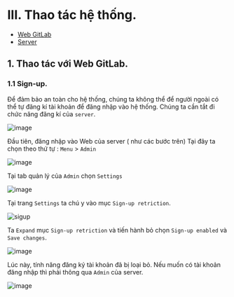   # III. Thao tác hệ thống. 
   - [Web GitLab](#web)
   - [Server](https://github.com/TNtruong99/GitLab/blob/main/docs/ttht_sv.md) 
  ## <a name=web></a> 1. Thao tác với Web GitLab.
  ### 1.1 Sign-up.
  Để đảm bảo an toàn cho hệ thống, chúng ta không thể để người ngoài có thể tự đăng kí tài khoản để đăng nhập vào hệ thống.
  Chúng ta cần tắt đi chức năng đăng kí của `server`.
  
  ![image](https://user-images.githubusercontent.com/80932769/136938005-70980e9e-73fb-4081-9d7c-474cb7ca3332.png)
  
  Đầu tiên, đăng nhập vào Web của server ( như các bước trên)
  Tại đây ta chọn theo thứ tự : `Menu` > `Admin`
  
  ![image](https://user-images.githubusercontent.com/80932769/136938343-0e5532d8-ecb2-4459-a932-c64d62bc7a24.png)
  
  Tại tab quản lý của `Admin` chọn `Settings`
  
  ![image](https://user-images.githubusercontent.com/80932769/136938533-8b304311-6a2b-474f-a6b0-7277ba357cfc.png)
  
  Tại trang `Settings` ta chú y vào mục `Sign-up retriction`.
  
  ![sigup](https://user-images.githubusercontent.com/80932769/136938753-5da9b38a-3d80-4a2e-b1aa-65d830478438.png)
  
  
  Ta `Expand` mục `Sign-up retriction` và tiến hành bỏ chọn `Sign-up enabled` và `Save changes`.
  
  ![image](https://user-images.githubusercontent.com/80932769/136939019-508f8a57-47d6-4383-9f86-16fa80825b8e.png)
  
  Lúc này, tính năng đăng ký tài khoản đã bị loại bỏ. Nếu muốn có tài khoản đăng nhập thì phải thông qua `Admin` của server.
  
  ![image](https://user-images.githubusercontent.com/80932769/136939499-7e2a7f63-fbe1-48ee-afa9-2d1fc6fff31c.png)
  
  
